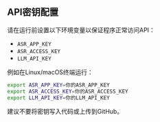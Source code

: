 ## API密钥配置

请在运行前设置以下环境变量以保证程序正常访问API：

- `ASR_APP_KEY`
- `ASR_ACCESS_KEY`
- `LLM_API_KEY`

例如在Linux/macOS终端运行：

```bash
export ASR_APP_KEY=你的ASR_APP_KEY
export ASR_ACCESS_KEY=你的ASR_ACCESS_KEY
export LLM_API_KEY=你的LLM_API_KEY
```

建议不要将密钥写入代码或上传到GitHub。 